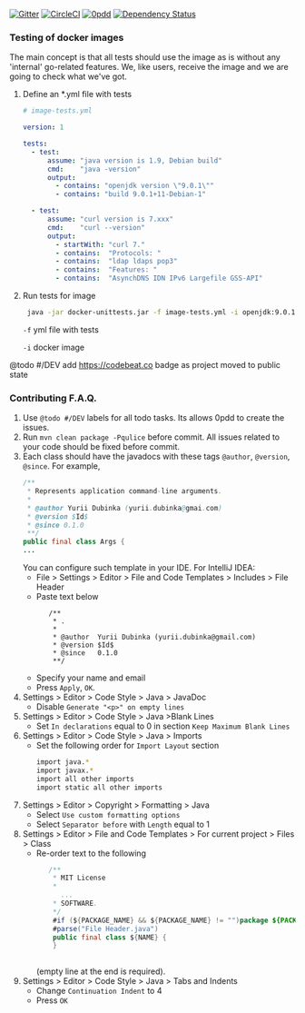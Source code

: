 [![Gitter](https://badges.gitter.im/dgroup/docker-unittests.svg)](https://gitter.im/dgroup/docker-unittests?utm_source=badge&utm_medium=badge&utm_campaign=pr-badge)
[![CircleCI](https://circleci.com/gh/dgroup/docker-unittests.svg?style=svg&circle-token=b92ed160ef63a282a5464d370494df411d6d5600)](https://circleci.com/gh/dgroup/docker-unittests)
[![0pdd](http://www.0pdd.com/svg?name=dgroup/docker-unittests)](http://www.0pdd.com/p?name=dgroup/docker-unittests)
[![Dependency Status](https://www.versioneye.com/user/projects/5a26cbce0fb24f3480a39124/badge.svg?style=flat-square)](https://www.versioneye.com/user/projects/5a26cbce0fb24f3480a39124)

### Testing of docker images
The main concept is that all tests should use the image as is without any 'internal' go-related features.
We, like users, receive the image and we are going to check what we've got.
1. Define an *.yml file with tests
   ```yml
   # image-tests.yml
   
   version: 1
   
   tests:
     - test:
         assume: "java version is 1.9, Debian build"
         cmd:    "java -version"
         output:
           - contains: "openjdk version \"9.0.1\""
           - contains: "build 9.0.1+11-Debian-1"
   
     - test:
         assume: "curl version is 7.xxx"
         cmd:    "curl --version"
         output:
           - startWith: "curl 7."
           - contains:  "Protocols: "
           - contains:  "ldap ldaps pop3"
           - contains:  "Features: "
           - contains:  "AsynchDNS IDN IPv6 Largefile GSS-API"
   ```
2. Run tests for image 
   ```bash
    java -jar docker-unittests.jar -f image-tests.yml -i openjdk:9.0.1-11
   ``` 
   `-f` yml file with tests
   
   `-i` docker image 
   
@todo #/DEV add https://codebeat.co badge as project moved to public state

### Contributing F.A.Q.
1. Use `@todo #/DEV` labels for all todo tasks.
   Its allows 0pdd to create the issues.
2. Run `mvn clean package -Pqulice` before commit. 
   All issues related to your code should be fixed before commit.
3. Each class should have the javadocs with these tags `@author`, `@version`, `@since`.
   For example,
   ```java
   /**
    * Represents application command-line arguments.
    *
    * @author Yurii Dubinka (yurii.dubinka@gmai.com)
    * @version $Id$
    * @since 0.1.0
    **/
   public final class Args {
   ...
   ```
   You can configure such template in your IDE.
   For IntelliJ IDEA:
   - File > Settings > Editor > File and Code Templates > Includes > File Header 
   - Paste text below
     ```
        /**
         * .
         * 
         * @author  Yurii Dubinka (yurii.dubinka@gmail.com)
         * @version $Id$
         * @since   0.1.0
         **/
     ```
   - Specify your name and email
   - Press `Apply`, `OK`.  
4. Settings > Editor > Code Style > Java > JavaDoc
   - Disable `Generate "<p>" on empty lines`
5. Settings > Editor > Code Style > Java >Blank Lines
   - Set `In declarations` equal to 0 in section `Keep Maximum Blank Lines`
6. Settings > Editor > Code Style > Java > Imports
   - Set the following order for `Import Layout` section
     ```bash
     import java.*
     import javax.*
     import all other imports
     import static all other imports
     ```
7. Settings > Editor > Сopyright > Formatting > Java
    - Select `Use custom formatting options`
    - Select `Separator before` with `Length` equal to 1
8. Settings > Editor > File and Code Templates > For current project > Files > Class
    - Re-order text to the following
   	  ```java
         /**
          * MIT License
          *
            ...
          * SOFTWARE.
          */
          #if (${PACKAGE_NAME} && ${PACKAGE_NAME} != "")package ${PACKAGE_NAME};#end
          #parse("File Header.java")
          public final class ${NAME} {
          }
       
   	  ```
   	  (empty line at the end is required).
9. Settings > Editor > Code Style > Java > Tabs and Indents
    - Change `Continuation Indent` to 4
    - Press `OK`
                                         
